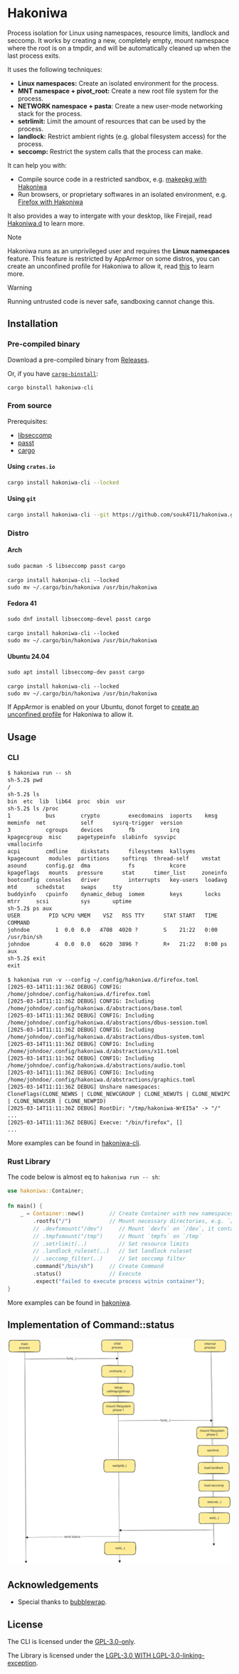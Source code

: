 # Hakoniwa

Process isolation for Linux using namespaces, resource limits, landlock and seccomp.
It works by creating a new, completely empty, mount namespace where the root is
on a tmpdir, and will be automatically cleaned up when the last process exits.

It uses the following techniques:

- **Linux namespaces:** Create an isolated environment for the process.
- **MNT namespace + pivot_root:** Create a new root file system for the process.
- **NETWORK namespace + pasta**: Create a new user-mode networking stack for the process.
- **setrlimit:** Limit the amount of resources that can be used by the process.
- **landlock:** Restrict ambient rights (e.g. global filesystem access) for the process.
- **seccomp:** Restrict the system calls that the process can make.

It can help you with:

- Compile source code in a restricted sandbox, e.g. [makepkg with Hakoniwa][app-makepkg]
- Run browsers, or proprietary softwares in an isolated environment, e.g. [Firefox with Hakoniwa][app-firefox]

It also provides a way to intergate with your desktop, like Firejail, read [Hakoniwa.d][hakoniwa.d] to learn more.

> [!NOTE]
> Hakoniwa runs as an unprivileged user and requires the **Linux namespaces** feature.
> This feature is restricted by AppArmor on some distros, you can create an unconfined
> profile for Hakoniwa to allow it, read [this][troubleshooting-apparmor] to learn more.

> [!WARNING]
> Running untrusted code is never safe, sandboxing cannot change this.

## Installation

### Pre-compiled binary

Download a pre-compiled binary from [Releases](https://github.com/souk4711/hakoniwa/releases).

Or, if you have [`cargo-binstall`](https://github.com/cargo-bins/cargo-binstall):

```sh
cargo binstall hakoniwa-cli
```

### From source

Prerequisites:

- [libseccomp](https://github.com/libseccomp-rs/libseccomp-rs#requirements)
- [passt](https://passt.top/passt/about/)
- [cargo](https://www.rust-lang.org/tools/install)

#### Using `crates.io`

```sh
cargo install hakoniwa-cli --locked
```

#### Using `git`

```sh
cargo install hakoniwa-cli --git https://github.com/souk4711/hakoniwa.git --locked
```

### Distro

#### Arch

```
sudo pacman -S libseccomp passt cargo

cargo install hakoniwa-cli --locked
sudo mv ~/.cargo/bin/hakoniwa /usr/bin/hakoniwa
```

#### Fedora 41

```
sudo dnf install libseccomp-devel passt cargo

cargo install hakoniwa-cli --locked
sudo mv ~/.cargo/bin/hakoniwa /usr/bin/hakoniwa
```

#### Ubuntu 24.04

```
sudo apt install libseccomp-dev passt cargo

cargo install hakoniwa-cli --locked
sudo mv ~/.cargo/bin/hakoniwa /usr/bin/hakoniwa
```

If AppArmor is enabled on your Ubuntu, donot forget to [create an unconfined profile][troubleshooting-apparmor]
for Hakoniwa to allow it.

## Usage

### CLI

```console
$ hakoniwa run -- sh
sh-5.2$ pwd
/
sh-5.2$ ls
bin  etc  lib  lib64  proc  sbin  usr
sh-5.2$ ls /proc
1           bus        crypto         execdomains  ioports    kmsg         meminfo  net           self      sysrq-trigger  version
3           cgroups    devices        fb           irq        kpagecgroup  misc     pagetypeinfo  slabinfo  sysvipc        vmallocinfo
acpi        cmdline    diskstats      filesystems  kallsyms   kpagecount   modules  partitions    softirqs  thread-self    vmstat
asound      config.gz  dma            fs           kcore      kpageflags   mounts   pressure      stat      timer_list     zoneinfo
bootconfig  consoles   driver         interrupts   key-users  loadavg      mtd      schedstat     swaps     tty
buddyinfo   cpuinfo    dynamic_debug  iomem        keys       locks        mtrr     scsi          sys       uptime
sh-5.2$ ps aux
USER         PID %CPU %MEM    VSZ   RSS TTY      STAT START   TIME COMMAND
johndoe        1  0.0  0.0   4708  4020 ?        S    21:22   0:00 /usr/bin/sh
johndoe        4  0.0  0.0   6620  3896 ?        R+   21:22   0:00 ps aux
sh-5.2$ exit
exit

$ hakoniwa run -v --config ~/.config/hakoniwa.d/firefox.toml
[2025-03-14T11:11:36Z DEBUG] CONFIG: /home/johndoe/.config/hakoniwa.d/firefox.toml
[2025-03-14T11:11:36Z DEBUG] CONFIG: Including /home/johndoe/.config/hakoniwa.d/abstractions/base.toml
[2025-03-14T11:11:36Z DEBUG] CONFIG: Including /home/johndoe/.config/hakoniwa.d/abstractions/dbus-session.toml
[2025-03-14T11:11:36Z DEBUG] CONFIG: Including /home/johndoe/.config/hakoniwa.d/abstractions/dbus-system.toml
[2025-03-14T11:11:36Z DEBUG] CONFIG: Including /home/johndoe/.config/hakoniwa.d/abstractions/x11.toml
[2025-03-14T11:11:36Z DEBUG] CONFIG: Including /home/johndoe/.config/hakoniwa.d/abstractions/audio.toml
[2025-03-14T11:11:36Z DEBUG] CONFIG: Including /home/johndoe/.config/hakoniwa.d/abstractions/graphics.toml
[2025-03-14T11:11:36Z DEBUG] Unshare namespaces: CloneFlags(CLONE_NEWNS | CLONE_NEWCGROUP | CLONE_NEWUTS | CLONE_NEWIPC | CLONE_NEWUSER | CLONE_NEWPID)
[2025-03-14T11:11:36Z DEBUG] RootDir: "/tmp/hakoniwa-WrEI5a" -> "/"
...
[2025-03-14T11:11:36Z DEBUG] Execve: "/bin/firefox", []
...
```

More examples can be found in [hakoniwa-cli](https://github.com/souk4711/hakoniwa/tree/main/hakoniwa-cli).

### Rust Library

The code below is almost eq to `hakoniwa run -- sh`:

```rust
use hakoniwa::Container;

fn main() {
    _ = Container::new()        // Create Container with new namespaces via unshare
        .rootfs("/")            // Mount necessary directories, e.g. `/bin`
        // .devfsmount("/dev")     // Mount `devfs` on `/dev`, it contains a minimal set of device files, like `/dev/null`
        // .tmpfsmount("/tmp")     // Mount `tmpfs` on `/tmp`
        // .setrlimit(..)          // Set resource limits
        // .landlock_ruleset(..)   // Set landlock ruleset
        // .seccomp_filter(..)     // Set seccomp filter
        .command("/bin/sh")     // Create Command
        .status()               // Execute
        .expect("failed to execute process witnin container");
}
```

More examples can be found in [hakoniwa](https://github.com/souk4711/hakoniwa/tree/main/hakoniwa).

## Implementation of Command::status

![Implementation of Command::staus]

## Acknowledgements

- Special thanks to [bubblewrap](https://github.com/containers/bubblewrap).

## License

The CLI is licensed under the [GPL-3.0-only].

The Library is licensed under the [LGPL-3.0 WITH LGPL-3.0-linking-exception].

[hakoniwa.d]: https://github.com/souk4711/hakoniwa.d
[app-firefox]: https://github.com/souk4711/hakoniwa/tree/main/hakoniwa-cli/docs/app-firefox
[app-makepkg]: https://github.com/souk4711/hakoniwa/tree/main/hakoniwa-cli/docs/app-makepkg
[troubleshooting-apparmor]: https://github.com/souk4711/hakoniwa/blob/main/hakoniwa-cli/docs/troubleshooting-apparmor
[Implementation of Command::staus]: https://github.com/souk4711/hakoniwa/raw/main/architecture.svg
[GPL-3.0-only]: https://github.com/souk4711/hakoniwa/blob/main/hakoniwa-cli/LICENSE
[LGPL-3.0 WITH LGPL-3.0-linking-exception]: https://github.com/souk4711/hakoniwa/blob/main/hakoniwa/LICENSE
